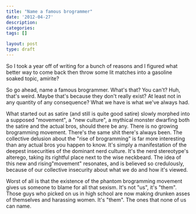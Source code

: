 ```yaml
---
title: "Name a famous brogrammer"
date: '2012-04-27'
description:
categories:
tags: []

layout: post
type: draft
---
```

So I took a year off of writing for a bunch of reasons and I figured what better way to come back then throw some lit matches into a gasoline soaked topic, amirite?

So go ahead, name a famous brogrammer. What's that? You can't? Huh, that's weird. Maybe that's because they don't really exist? At least not in any quantity of any consequence? What we have is what we've always had.

What started out as satire (and still is quite good satire) slowly morphed into a supposed "movement", a "new culture", a mythical monster dwarfing both the satire and the actual bros, should there be any. There is no growing brogramming movement. There's the same shit there's always been. The collective delusion about the "rise of brogramming" is far more interesting than any actual bros you happen to know. It's simply a manifestation of the deepest insecurities of the dominant nerd culture. It's the nerd stereotype's alterego, taking its rightful place next to the wise neckbeard. The idea of this new and rising"movement" resonates, and is believed so credulously, because of our collective insecurity about what we do and how it's viewed.

Worst of all is that the existence of the phantom brogramming movement gives us someone to blame for all that sexism. It's not "us", it's "them". Those guys who picked on us in high school are now making drunken asses of themselves and harassing women. It's "them". The ones that none of us can name.